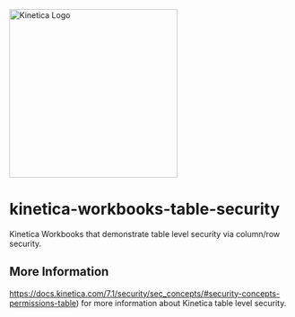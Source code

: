 <img src="https://2wz2rk1b7g6s3mm3mk3dj0lh-wpengine.netdna-ssl.com/wp-content/uploads/2018/08/kinetica_logo.svg" alt="Kinetica Logo" width="300"/>

# kinetica-workbooks-table-security
Kinetica Workbooks that demonstrate table level security via column/row security.


## More Information
https://docs.kinetica.com/7.1/security/sec_concepts/#security-concepts-permissions-table) for more information about Kinetica table level security.
